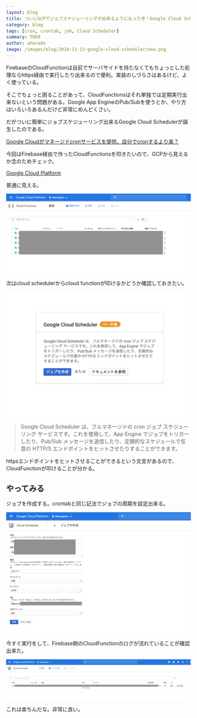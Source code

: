 ```yaml
---
layout: blog
title: ついにGCPでジョブスケジューリングが出来るようになったぞ！Google Cloud Schedulerを試してみる
category: blog
tags: [cron, crontab, job, Cloud Scheduler]
summary: TODO
author: aharada
image: /images/blog/2018-11-13-google-cloud-scheduler/new.png
---
```


FirebaseのCloudFunctionは自前でサーバサイドを持たなくてもちょっとした処理ならhttps経由で実行したり出来るので便利。実装のしづらさはあるけど、よく使っている。

そこでちょっと困ることがあって、CloudFunctionsはそれ単独では定期実行出来ないという問題がある。Google App EngineのPub/Subを使うとか、やり方はいろいろあるんだけど非常にめんどくさい。

だがついに簡単にジョブスケジューリング出来るGoogle Cloud Schedulerが誕生したのである。

[Google Cloudがマネージドcronサービスを提供、自分でcronするより楽？](https://jp.techcrunch.com/2018/11/07/2018-11-06-google-launches-cloud-scheduler-a-managed-cron-service/)

今回はFirebase経由で作ったCloudFunctionsを叩きたいので、GCPから見えるか念のためチェック。

[Google Cloud Platform](https://console.cloud.google.com/functions/list)

普通に見える。

![Functions](/images/blog/2018-11-13-google-cloud-scheduler/functions.png)

次はcloud schedulerからcloud functionが叩けるかどうか確認しておきたい。

![Cloud Scheduler初回表示](/images/blog/2018-11-13-google-cloud-scheduler/new.png)

> Google Cloud Scheduler は、フルマネージドの cron ジョブ スケジューリング サービスです。これを使用して、App Engine でジョブをトリガーしたり、Pub/Sub メッセージを送信したり、定期的なスケジュールで任意の HTTP/S エンドポイントをヒットさせたりすることができます。

httpsエンドポイントをヒットさせることができるという文言があるので、CloudFunctionが叩けることが分かる。

## やってみる

ジョブを作成する。crontabと同じ記法でジョブの周期を設定出来る。

![Cloud Schedulerジョブ作成画面](/images/blog/2018-11-13-google-cloud-scheduler/setting.png)

今すぐ実行をして、Firebase側のCloudFunctionのログが流れていることが確認出来た。

![Cloud Schedulerジョブ一覧](/images/blog/2018-11-13-google-cloud-scheduler/done.png)

これは楽ちんだな。非常に良い。
